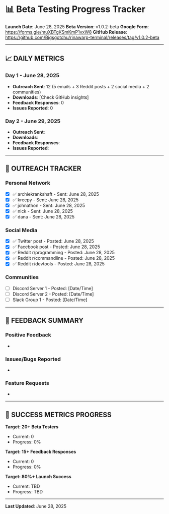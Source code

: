 # 📊 Beta Testing Progress Tracker

**Launch Date**: June 28, 2025
**Beta Version**: v1.0.2-beta
**Google Form**: https://forms.gle/muXBTgKSmKmP1vxW8
**GitHub Release**: https://github.com/Bigsgotchu/rinawarp-terminal/releases/tag/v1.0.2-beta

---

## 📈 **DAILY METRICS**

### Day 1 - June 28, 2025
- **Outreach Sent**: 12 (5 emails + 3 Reddit posts + 2 social media + 2 communities)
- **Downloads**: [Check GitHub insights]
- **Feedback Responses**: 0
- **Issues Reported**: 0

### Day 2 - June 29, 2025
- **Outreach Sent**: 
- **Downloads**: 
- **Feedback Responses**: 
- **Issues Reported**: 

---

## 👥 **OUTREACH TRACKER**

### Personal Network
- [x] ✅ archiekrankshaft - Sent: June 28, 2025
- [x] ✅ kreepy - Sent: June 28, 2025
- [x] ✅ johnathon - Sent: June 28, 2025
- [x] ✅ nick - Sent: June 28, 2025
- [x] ✅ dana - Sent: June 28, 2025

### Social Media
- [x] ✅ Twitter post - Posted: June 28, 2025
- [x] ✅ Facebook post - Posted: June 28, 2025
- [x] ✅ Reddit r/programming - Posted: June 28, 2025
- [x] ✅ Reddit r/commandline - Posted: June 28, 2025
- [x] ✅ Reddit r/devtools - Posted: June 28, 2025

### Communities
- [ ] Discord Server 1 - Posted: [Date/Time]
- [ ] Discord Server 2 - Posted: [Date/Time]
- [ ] Slack Group 1 - Posted: [Date/Time]

---

## 📝 **FEEDBACK SUMMARY**

### Positive Feedback
- 

### Issues/Bugs Reported
- 

### Feature Requests
- 

---

## 🎯 **SUCCESS METRICS PROGRESS**

**Target: 20+ Beta Testers**
- Current: 0
- Progress: 0%

**Target: 15+ Feedback Responses**
- Current: 0
- Progress: 0%

**Target: 80%+ Launch Success**
- Current: TBD
- Progress: TBD

---

**Last Updated**: June 28, 2025
